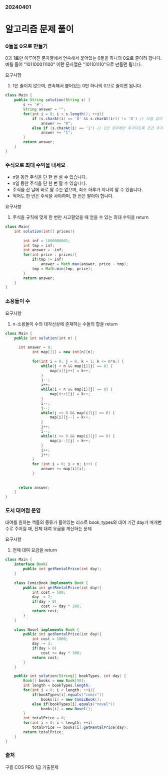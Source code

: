 ### 20240401
# 알고리즘 문제 풀이
### 0들을 0으로 만들기
0과 1로만 이루어진 문자열에서 연속해서 붙어있는 0들을 하나의 0으로 줄이려 합니다.<br>
예를 들어 "101100011100" 이란 문자열은 "101101110"으로 만들면 됩니다.

요구사항
1. 1은 줄이지 않으며, 연속해서 붙어있는 0만 하나의 0으로 줄이면 됩니다.

```java
class Main {
    public String solution(String s) {
        s += '#';
        String answer = "";
        for(int i = 0; i < s.length(); ++i){
            if (s.charAt(i) == '0' && s.charAt(i+1) != '0') // 다음 값이 1인 경우 0 추가
                answer += "0";
            else if (s.charAt(i) == '1') // 1인 경우에만 추가되도록 조건 추가
                answer += "1";
        }
        return answer;
    }
}
```


### 주식으로 최대 수익을 내세요
- n일 동안 주식을 단 한 번 살 수 있습니다.
- n일 동안 주식을 단 한 번 팔 수 있습니다.
- 주식을 산 날에 바로 팔 수는 없으며, 최소 하루가 지나야 팔 수 있습니다.
- 적어도 한 번은 주식을 사야하며, 한 번은 팔아야 합니다.

요구사항
1. 주식을 규칙에 맞게 한 번만 사고팔았을 때 얻을 수 있는 최대 수익을 return

```java
class Main{
    int solution(int[] prices){
			  
        int inf = 1000000001;
        int tmp = inf;
        int answer = -inf;
        for(int price : prices){
            if(tmp != inf)
                answer = Math.max(answer, price - tmp);
            tmp = Math.min(tmp, price);
        }
        return answer;
    }
}
```


### 소용돌이 수 

요구사항
1. n-소용돌이 수의 대각선상에 존재하는 수들의 합을 return

```java
class Main {
    public int solution(int n) {
        
      int answer = 0;
			int map[][] = new int[n][n];
			
			for(int i = 0, j = 0, k = 1; k <= n*n;) {
				while(j < n && map[i][j] == 0) {
					map[i][j++] = k++;
				}
				j--;
				i++;
				while(i < n && map[i][j] == 0) {
					map[i++][j] = k++;
				}
				i--;
				j--;
				while(j >= 0 && map[i][j] == 0) {
					map[i][j--] = k++;
				}
				j++;
				i--;
				while(i >= 0 && map[i][j] == 0) {
					map[i--][j] = k++;
				}
				i++;
				j++;
			}
			for (int i = 0; i < n; i++) {
				answer += map[i][i];
			}
			
			
      return answer;
    }
}
```


### 도서 대여점 운영
대여를 원하는 책들의 종류가 들어있는 리스트 book_types와 대여 기간 day가 매개변수로 주어질 때, 전체 대여 요금을 계산하는 문제

요구사항
1. 전체 대여 요금을 return

```java
class Main {
    interface Book{
        public int getRentalPrice(int day);
    }
    
    class ComicBook implements Book {
        public int getRentalPrice(int day){
            int cost = 500;
            day -= 2;
            if(day > 0)
                cost += day * 200;
            return cost;
        }
    }
    
    class Novel implements Book {
        public int getRentalPrice(int day){
            int cost = 1000;
            day -= 3;
            if(day > 0)
                cost += day * 300;
            return cost;
        }
    }

    public int solution(String[] bookTypes, int day) {
        Book[] books = new Book[50];
        int length = bookTypes.length;
        for(int i = 0; i < length; ++i){
            if(bookTypes[i].equals("comic"))
                books[i] = new ComicBook();
            else if(bookTypes[i].equals("novel"))
                books[i] = new Novel();   
        }
        int totalPrice = 0;
        for(int i = 0; i < length; ++i)
            totalPrice += books[i].getRentalPrice(day);
        return totalPrice;
    }
}
```

### 출처
구름 COS PRO 1급 기출문제
